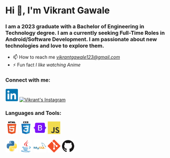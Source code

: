 # Hi 👋, I'm Vikrant Gawale

### I am a 2023 graduate with a Bachelor of Engineering in Technology degree. I am a currently seeking Full-Time Roles in Android/Software Development. I am passionate about new technologies and love to explore them.

- 📫 How to reach me *vikrantgawale123@gmail.com*
- ⚡ Fun fact *I like watching Anime*

### Connect with me:

[<img src="https://raw.githubusercontent.com/devicons/devicon/master/icons/linkedin/linkedin-original.svg" alt="vikrant's LinkedIn" width="40" height="40" />](https://www.linkedin.com/in/vikrantgawale/) [<img src="https://raw.githubusercontent.com/rahuldkjain/github-profile-readme-generator/master/src/images/icons/Social/instagram.svg" alt="Vikrant's Instagram" width="40" height="40" />](https://instagram.com/vikrantttt.01)

### Languages and Tools:

<img src="https://raw.githubusercontent.com/devicons/devicon/master/icons/html5/html5-original-wordmark.svg" alt="HTML" width="40" height="40" /> <img src="https://raw.githubusercontent.com/devicons/devicon/master/icons/css3/css3-original-wordmark.svg" alt="CSS" width="40" height="40" /> <img src="https://raw.githubusercontent.com/devicons/devicon/master/icons/bootstrap/bootstrap-original.svg" alt="Bootstrap" width="40" height="40" /> <img src="https://raw.githubusercontent.com/devicons/devicon/master/icons/javascript/javascript-original.svg" alt="Javascript" width="40" height="40" />

<img src="https://raw.githubusercontent.com/devicons/devicon/master/icons/python/python-original.svg" alt="Python" width="40" height="40" /> <img src="https://raw.githubusercontent.com/devicons/devicon/master/icons/java/java-original.svg" alt="Java" width="40" height="40" /> 
<img src="https://raw.githubusercontent.com/devicons/devicon/master/icons/mysql/mysql-original-wordmark.svg" alt="MySQL" width="40" height="40" /> 
<img src="https://raw.githubusercontent.com/devicons/devicon/master/icons/git/git-original.svg" alt="Git" width="40" height="40" /> <img src="https://raw.githubusercontent.com/devicons/devicon/master/icons/github/github-original.svg" alt="GitHub" width="40" height="40" />
